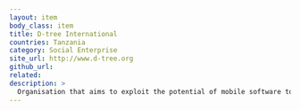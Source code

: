 ```yaml
---
layout: item
body_class: item
title: D-tree International
countries: Tanzania
category: Social Enterprise
site_url: http://www.d-tree.org
github_url: 
related: 
description: >
  Organisation that aims to exploit the potential of mobile software to plug health-related knowledge gaps existing in many parts of the world. The agency focuses on improving standards of care, or clinical protocols, that serve to systematically diagnose, manage and treat illnesses common in the developing world.
---
```

